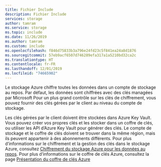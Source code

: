 ```yaml
---
title: Fichier Include
description: Fichier Include
services: storage
author: tamram
ms.service: storage
ms.topic: include
ms.date: 11/26/2019
ms.author: tamram
ms.custom: include
ms.openlocfilehash: f846d75833b3a796e24fd23c5f841ea24a8d1876
ms.sourcegitcommit: 57eb9acf6507d746289efa317a1a5210bd32ca2c
ms.translationtype: HT
ms.contentlocale: fr-FR
ms.lasthandoff: 12/01/2019
ms.locfileid: "74665902"
---
```

Le stockage Azure chiffre toutes les données dans un compte de stockage au repos. Par défaut, les données sont chiffrées avec des clés managées par Microsoft Pour un plus grand contrôle sur les clés de chiffrement, vous pouvez fournir des clés gérées par le client au niveau du compte de stockage.

Les clés gérées par le client doivent être stockées dans Azure Key Vault. Vous pouvez créer vos propres clés et les stocker dans un coffre de clés, ou utiliser les API d’Azure Key Vault pour générer des clés. Le compte de stockage et le coffre de clés doivent se trouver dans la même région, mais ils peuvent appartenir à des abonnements différents. Pour plus d’informations sur le chiffrement et la gestion des clés dans le stockage Azure, consultez [Chiffrement du stockage Azure pour les données au repos](../articles/storage/common/storage-service-encryption.md). Pour plus d’informations sur le coffre de clés Azure, consultez la page [Présentation du coffre de clés Azure](../articles/key-vault/key-vault-overview.md)
